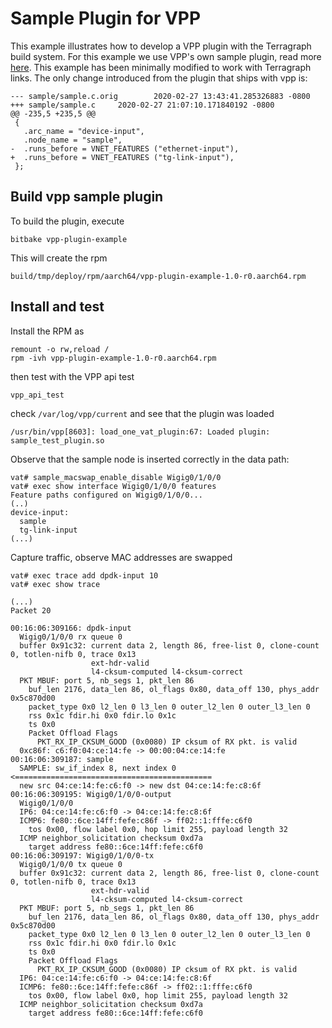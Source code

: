 Sample Plugin for VPP
=====================

This example illustrates how to develop a VPP plugin with the Terragraph build
system.  For this example we use VPP's own sample plugin, read more
[here](https://wiki.fd.io/view/VPP/How_To_Build_The_Sample_Plugin).  This
example has been minimally modified to work with Terragraph links. The only
change introduced from the plugin that ships with vpp is:

```
--- sample/sample.c.orig        2020-02-27 13:43:41.285326883 -0800
+++ sample/sample.c     2020-02-27 21:07:10.171840192 -0800
@@ -235,5 +235,5 @@
 {
   .arc_name = "device-input",
   .node_name = "sample",
-  .runs_before = VNET_FEATURES ("ethernet-input"),
+  .runs_before = VNET_FEATURES ("tg-link-input"),
 };
```

## Build vpp sample plugin

To build the plugin, execute

```
bitbake vpp-plugin-example
```

This will create the rpm 

```
build/tmp/deploy/rpm/aarch64/vpp-plugin-example-1.0-r0.aarch64.rpm
```

## Install and test

Install the RPM as

```
remount -o rw,reload /
rpm -ivh vpp-plugin-example-1.0-r0.aarch64.rpm
```

then test with the VPP api test
```
vpp_api_test
```

check `/var/log/vpp/current` and see that the plugin was loaded
```
/usr/bin/vpp[8603]: load_one_vat_plugin:67: Loaded plugin: sample_test_plugin.so
```

Observe that the sample node is inserted correctly in the data path:
```
vat# sample_macswap_enable_disable Wigig0/1/0/0
vat# exec show interface Wigig0/1/0/0 features
Feature paths configured on Wigig0/1/0/0...
(..)
device-input:
  sample
  tg-link-input
(...)
```

Capture traffic, observe MAC addresses are swapped
```
vat# exec trace add dpdk-input 10
vat# exec show trace

(...)
Packet 20

00:16:06:309166: dpdk-input
  Wigig0/1/0/0 rx queue 0
  buffer 0x91c32: current data 2, length 86, free-list 0, clone-count 0, totlen-nifb 0, trace 0x13
                  ext-hdr-valid
                  l4-cksum-computed l4-cksum-correct
  PKT MBUF: port 5, nb_segs 1, pkt_len 86
    buf_len 2176, data_len 86, ol_flags 0x80, data_off 130, phys_addr 0x5c870d00
    packet_type 0x0 l2_len 0 l3_len 0 outer_l2_len 0 outer_l3_len 0
    rss 0x1c fdir.hi 0x0 fdir.lo 0x1c
    ts 0x0
    Packet Offload Flags
      PKT_RX_IP_CKSUM_GOOD (0x0080) IP cksum of RX pkt. is valid
  0xc86f: c6:f0:04:ce:14:fe -> 00:00:04:ce:14:fe
00:16:06:309187: sample
  SAMPLE: sw_if_index 8, next index 0                  <============================================
  new src 04:ce:14:fe:c6:f0 -> new dst 04:ce:14:fe:c8:6f
00:16:06:309195: Wigig0/1/0/0-output
  Wigig0/1/0/0
  IP6: 04:ce:14:fe:c6:f0 -> 04:ce:14:fe:c8:6f
  ICMP6: fe80::6ce:14ff:fefe:c86f -> ff02::1:fffe:c6f0
    tos 0x00, flow label 0x0, hop limit 255, payload length 32
  ICMP neighbor_solicitation checksum 0xd7a
    target address fe80::6ce:14ff:fefe:c6f0
00:16:06:309197: Wigig0/1/0/0-tx
  Wigig0/1/0/0 tx queue 0
  buffer 0x91c32: current data 2, length 86, free-list 0, clone-count 0, totlen-nifb 0, trace 0x13
                  ext-hdr-valid
                  l4-cksum-computed l4-cksum-correct
  PKT MBUF: port 5, nb_segs 1, pkt_len 86
    buf_len 2176, data_len 86, ol_flags 0x80, data_off 130, phys_addr 0x5c870d00
    packet_type 0x0 l2_len 0 l3_len 0 outer_l2_len 0 outer_l3_len 0
    rss 0x1c fdir.hi 0x0 fdir.lo 0x1c
    ts 0x0
    Packet Offload Flags
      PKT_RX_IP_CKSUM_GOOD (0x0080) IP cksum of RX pkt. is valid
  IP6: 04:ce:14:fe:c6:f0 -> 04:ce:14:fe:c8:6f
  ICMP6: fe80::6ce:14ff:fefe:c86f -> ff02::1:fffe:c6f0
    tos 0x00, flow label 0x0, hop limit 255, payload length 32
  ICMP neighbor_solicitation checksum 0xd7a
    target address fe80::6ce:14ff:fefe:c6f0
```
